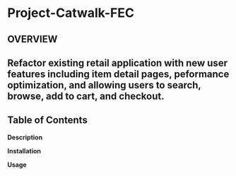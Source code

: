 # Project-Catwalk-FEC
## OVERVIEW
 Refactor existing retail application with new user features including item detail pages, peformance optimization, and allowing users to search, browse, add to cart, and checkout.
---
## Table of Contents
**Description**


**Installation**


**Usage**